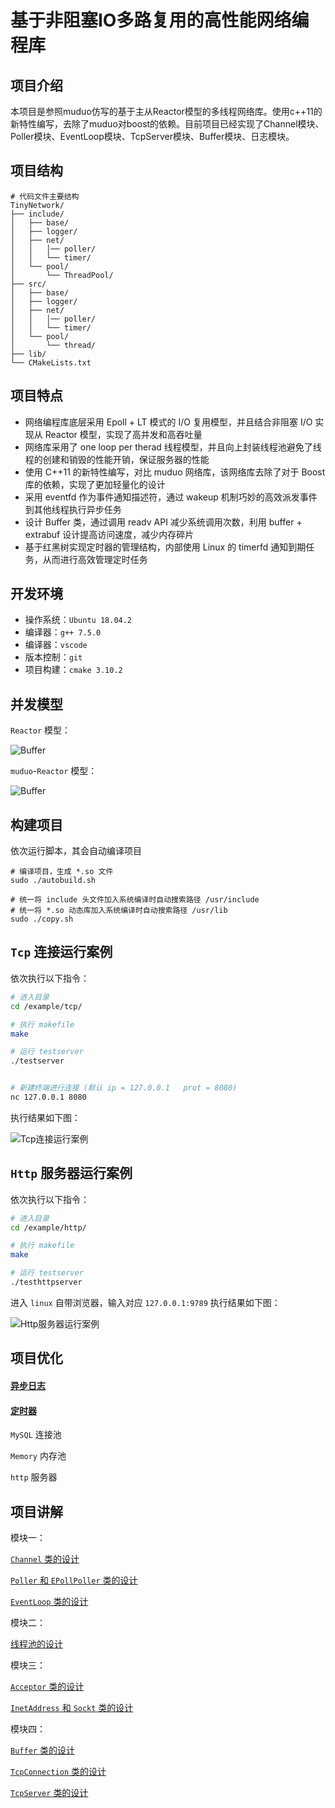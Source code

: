# 基于非阻塞IO多路复用的高性能网络编程库

## 项目介绍

本项目是参照muduo仿写的基于主从Reactor模型的多线程网络库。使用c++11的新特性编写，去除了muduo对boost的依赖。目前项目已经实现了Channel模块、Poller模块、EventLoop模块、TcpServer模块、Buffer模块、日志模块。

## 项目结构

```shell
# 代码文件主要结构
TinyNetwork/
├── include/
│   ├── base/
│   ├── logger/
│   ├── net/
│   │   │── poller/
│   │   └── timer/
│   └── pool/
│       └── ThreadPool/
├── src/
│   ├── base/
│   ├── logger/
│   ├── net/
│   │   │── poller/
│   │   └── timer/
│   └── pool/
│       └── thread/
├── lib/
└── CMakeLists.txt
```

## 项目特点

- 网络编程库底层采用 Epoll + LT 模式的 I/O 复用模型，并且结合非阻塞 I/O 实现从 Reactor 模型，实现了高并发和高吞吐量
- 网络库采用了 one loop per therad 线程模型，并且向上封装线程池避免了线程的创建和销毁的性能开销，保证服务器的性能
- 使用 C++11 的新特性编写，对比 muduo 网络库，该网络库去除了对于 Boost 库的依赖，实现了更加轻量化的设计
- 采用 eventfd 作为事件通知描述符，通过 wakeup 机制巧妙的高效派发事件到其他线程执行异步任务
- 设计 Buffer 类，通过调用 readv API 减少系统调用次数，利用 buffer + extrabuf 设计提高访问速度，减少内存碎片
- 基于红黑树实现定时器的管理结构，内部使用 Linux 的 timerfd 通知到期任务，从而进行高效管理定时任务



## 开发环境

- 操作系统：`Ubuntu 18.04.2`
- 编译器：`g++ 7.5.0`
- 编译器：`vscode`
- 版本控制：`git`
- 项目构建：`cmake 3.10.2 `

## 并发模型

`Reactor` 模型：

![Buffer](https://github.com/Make-Hua/Tiny-Network/blob/master/image/Reactor.png)

`muduo`-`Reactor` 模型：

![Buffer](https://github.com/Make-Hua/Tiny-Network/blob/master/image/muduo-Reactor%E6%A8%A1%E5%9E%8B.png)

## 构建项目

依次运行脚本，其会自动编译项目

```shell
# 编译项目，生成 *.so 文件
sudo ./autobuild.sh

# 统一将 include 头文件加入系统编译时自动搜索路径 /usr/include
# 统一将 *.so 动态库加入系统编译时自动搜索路径 /usr/lib
sudo ./copy.sh
```

## `Tcp` 连接运行案例

依次执行以下指令：

```bash
# 进入目录
cd /example/tcp/

# 执行 makefile
make

# 运行 testserver
./testserver


# 新建终端进行连接 (默认 ip = 127.0.0.1   prot = 8080)
nc 127.0.0.1 8080
```

执行结果如下图：

![Tcp连接运行案例](https://github.com/Make-Hua/Tiny-Network/blob/master/image/Tcp%E6%89%A7%E8%A1%8C%E5%9B%BE.png)


## `Http` 服务器运行案例

依次执行以下指令：

```bash
# 进入目录
cd /example/http/

# 执行 makefile
make

# 运行 testserver
./testhttpserver
```

进入 `linux` 自带浏览器，输入对应 `127.0.0.1:9789` 执行结果如下图：

![Http服务器运行案例](https://github.com/Make-Hua/Tiny-Network/blob/master/image/http%E6%89%A7%E8%A1%8C%E5%9B%BE.png)





## 项目优化

#### [异步日志](https://github.com/Make-Hua/Tiny-Network/blob/master/explain/%E5%BC%82%E6%AD%A5%E6%97%A5%E5%BF%97%E8%AE%BE%E8%AE%A1%E8%AE%B2%E8%A7%A3.md)

#### [定时器](https://github.com/Make-Hua/Tiny-Network/blob/master/explain/%E5%AE%9A%E6%97%B6%E5%99%A8%E7%9A%84%E8%AE%BE%E8%AE%A1.md)

`MySQL` 连接池

`Memory` 内存池

`http` 服务器

## 项目讲解

模块一：

[`Channel` 类的设计](https://github.com/Make-Hua/Tiny-Network/blob/master/explain/Channel%E7%B1%BB%E7%9A%84%E8%AE%BE%E8%AE%A1.md)

[`Poller` 和 `EPollPoller` 类的设计](https://github.com/Make-Hua/TinyNetwork/blob/master/explain/Poller_%E7%B1%BB%E5%92%8C_EPollPoller_%E7%B1%BB%E7%9A%84%E8%AE%BE%E8%AE%A1.md)

[`EventLoop` 类的设计](https://github.com/Make-Hua/Tiny-Network/blob/master/explain/EventLoop%E7%B1%BB%E7%9A%84%E8%AE%BE%E8%AE%A1.md)

模块二：

[线程池的设计](https://github.com/Make-Hua/Tiny-Network/blob/master/explain/%E7%BA%BF%E7%A8%8B%E6%B1%A0%E8%AE%BE%E8%AE%A1%E8%AE%B2%E8%A7%A3.md)

模块三：

[`Acceptor` 类的设计](https://github.com/Make-Hua/Tiny-Network/blob/master/explain/Acceptor%E7%B1%BB%E7%9A%84%E8%AE%BE%E8%AE%A1.md)

[`InetAddress` 和 `Sockt` 类的设计](https://github.com/Make-Hua/Tiny-Network/blob/master/explain/InetAddress%E7%B1%BB%E5%92%8CSockt%E7%B1%BB%E7%9A%84%E8%AE%BE%E8%AE%A1.md)

模块四：

[`Buffer` 类的设计](https://github.com/Make-Hua/Tiny-Network/blob/master/explain/Buffer%E7%B1%BB%E7%9A%84%E8%AE%BE%E8%AE%A1.md)

[`TcpConnection` 类的设计](https://github.com/Make-Hua/Tiny-Network/blob/master/explain/TcpConnection%E7%B1%BB%E7%9A%84%E8%AE%BE%E8%AE%A1.md)

[`TcpServer` 类的设计](https://github.com/Make-Hua/Tiny-Network/blob/master/explain/TcpServer%E7%B1%BB%E7%9A%84%E8%AE%BE%E8%AE%A1.md)